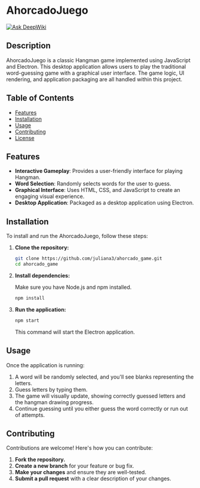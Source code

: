 # AhorcadoJuego 
[![Ask DeepWiki](https://deepwiki.com/badge.svg)](https://deepwiki.com/juliana3/ahorcado_game)

## Description

AhorcadoJuego is a classic Hangman game implemented using JavaScript and Electron. This desktop application allows users to play the traditional word-guessing game with a graphical user interface. The game logic, UI rendering, and application packaging are all handled within this project.

## Table of Contents

- [Features](#features)
- [Installation](#installation)
- [Usage](#usage)
- [Contributing](#contributing)
- [License](#license)

## Features

- **Interactive Gameplay**: Provides a user-friendly interface for playing Hangman.
- **Word Selection**: Randomly selects words for the user to guess.
- **Graphical Interface**: Uses HTML, CSS, and JavaScript to create an engaging visual experience.
- **Desktop Application**: Packaged as a desktop application using Electron.

## Installation

To install and run the AhorcadoJuego, follow these steps:

1.  **Clone the repository:**

    ```bash
    git clone https://github.com/juliana3/ahorcado_game.git
    cd ahorcado_game
    ```

2.  **Install dependencies:**

    Make sure you have Node.js and npm installed.

    ```bash
    npm install
    ```

3.  **Run the application:**

    ```bash
    npm start
    ```

    This command will start the Electron application.

## Usage

Once the application is running:

1.  A word will be randomly selected, and you'll see blanks representing the letters.
2.  Guess letters by typing them.
3.  The game will visually update, showing correctly guessed letters and the hangman drawing progress.
4.  Continue guessing until you either guess the word correctly or run out of attempts.

## Contributing

Contributions are welcome! Here's how you can contribute:

1.  **Fork the repository.**
2.  **Create a new branch** for your feature or bug fix.
3.  **Make your changes** and ensure they are well-tested.
4.  **Submit a pull request** with a clear description of your changes.




